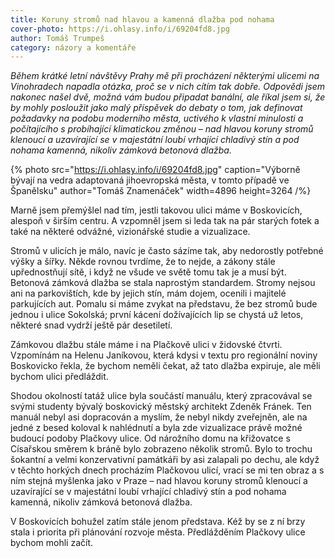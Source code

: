 ```yaml
---
title: Koruny stromů nad hlavou a kamenná dlažba pod nohama
cover-photo: https://i.ohlasy.info/i/69204fd8.jpg
author: Tomáš Trumpeš
category: názory a komentáře
---
```


*Během krátké letní návštěvy Prahy mě při procházení některými ulicemi na Vinohradech napadla otázka, proč se v nich cítím tak dobře. Odpovědi jsem nakonec našel dvě, možná vám budou připadat banální, ale říkal jsem si, že by mohly posloužit jako malý příspěvek do debaty o tom, jak definovat požadavky na podobu moderního města, uctivého k vlastní minulosti a počítajícího s probíhající klimatickou změnou – nad hlavou koruny stromů klenoucí a uzavírající se v majestátní loubí vrhající chladivý stín a pod nohama kamenná, nikoliv zámková betonová dlažba.*

{% photo src="https://i.ohlasy.info/i/69204fd8.jpg" caption="Výborně bývají na vedra adaptovaná jihoevropská města, v tomto případě ve Španělsku" author="Tomáš Znamenáček" width=4896 height=3264 /%}

Marně jsem přemýšlel nad tím, jestli takovou ulici máme v Boskovicích, alespoň v širším centru. A vzpomněl jsem si leda tak na pár starých fotek a také na některé odvážné, vizionářské studie a vizualizace.

Stromů v ulicích je málo, navíc je často sázíme tak, aby nedorostly potřebné výšky a šířky. Někde rovnou tvrdíme, že to nejde, a zákony stále upřednostňují sítě, i když ne všude ve světě tomu tak je a musí být. Betonová zámková dlažba se stala naprostým standardem. Stromy nejsou ani na parkovištích, kde by jejich stín, mám dojem, ocenili i majitelé parkujících aut. Pomalu si máme zvykat na představu, že bez stromů bude jednou i ulice Sokolská; první kácení dožívajících lip se chystá už letos, některé snad vydrží ještě pár desetiletí.

Zámkovou dlažbu stále máme i na Plačkově ulici v židovské čtvrti. Vzpomínám na Helenu Janíkovou, která kdysi v textu pro regionální noviny Boskovicko řekla, že bychom neměli čekat, až tato dlažba expiruje, ale měli bychom ulici předláždit. 

Shodou okolností tatáž ulice byla součástí manuálu, který zpracovával se svými studenty bývalý boskovický městský architekt Zdeněk Fránek. Ten manuál nebyl asi dopracován a myslím, že nebyl nikdy zveřejněn, ale na jedné z besed koloval k nahlédnutí a byla zde vizualizace právě možné budoucí podoby Plačkovy ulice. Od nárožního domu na křižovatce s Císařskou směrem k bráně bylo zobrazeno několik stromů. Bylo to trochu šokantní a velmi konzervativní památkáři by asi zalapali po dechu, ale když v těchto horkých dnech procházím Plačkovou ulicí, vrací se mi ten obraz a s ním stejná myšlenka jako v Praze – nad hlavou koruny stromů klenoucí a uzavírající se v majestátní loubí vrhající chladivý stín a pod nohama kamenná, nikoliv zámková betonová dlažba. 

V Boskovicích bohužel zatím stále jenom představa. Kéž by se z ní brzy stala i priorita při plánování rozvoje města. Předlážděním Plačkovy ulice bychom mohli začít.